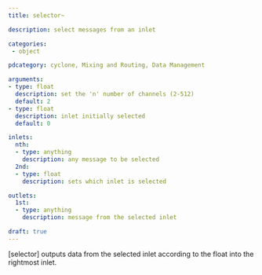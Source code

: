 ```yaml
---
title: selector~

description: select messages from an inlet

categories:
 - object

pdcategory: cyclone, Mixing and Routing, Data Management

arguments:
- type: float
  description: set the 'n' number of channels (2-512)
  default: 2
- type: float
  description: inlet initially selected
  default: 0

inlets:
  nth:
  - type: anything
    description: any message to be selected 
  2nd:
  - type: float
    description: sets which inlet is selected

outlets:
  1st:
  - type: anything
    description: message from the selected inlet

draft: true
---
```


[selector] outputs data from the selected inlet according to the float into the rightmost inlet.
